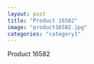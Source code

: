 ```yaml
---
layout: post
title: "Product 16582"
image: "product16582.jpg"
categories: "category1"
---
```

Product 16582
